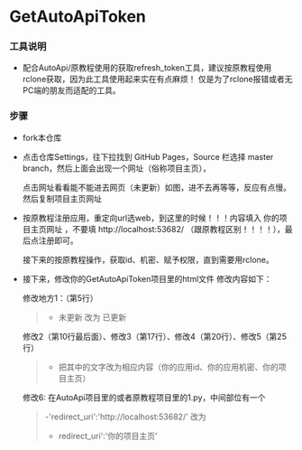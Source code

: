 # GetAutoApiToken
### 工具说明 ###
* 配合AutoApi/原教程使用的获取refresh_token工具，建议按原教程使用rclone获取，因为此工具使用起来实在有点麻烦！
  仅是为了rclone报错或者无PC端的朋友而适配的工具。
  
### 步骤 ###
* fork本仓库

* 点击仓库Settings，往下拉找到 GitHub Pages，Source 栏选择 master branch，然后上面会出现一个网址（俗称项目主页），

  点击网址看看能不能进去网页（未更新）如图，进不去再等等，反应有点慢。然后复制项目主页网址

* 按原教程注册应用，重定向url选web，到这里的时候！！！内容填入 你的项目主页网址 ，不要填  http://localhost:53682/
 （跟原教程区别！！！！），最后点注册即可。
  
  接下来的按原教程操作，获取id、机密、赋予权限，直到需要用rclone。
  
* 接下来，修改你的GetAutoApiToken项目里的html文件
  修改内容如下：
  
  修改地方1：（第5行）
  >- 未更新   改为   已更新
  
  修改2（第10行最后面）、修改3（第17行）、修改4（第20行）、修改5（第25行）
  >- 把其中的文字改为相应内容（你的应用id、你的应用机密、你的项目主页）
  
  修改6: 
  在AutoApi项目里的或者原教程项目里的1.py，中间部位有一个
  
  >-'redirect_uri':'http://localhost:53682/'
  改为
  >- redirect_uri':'你的项目主页'
